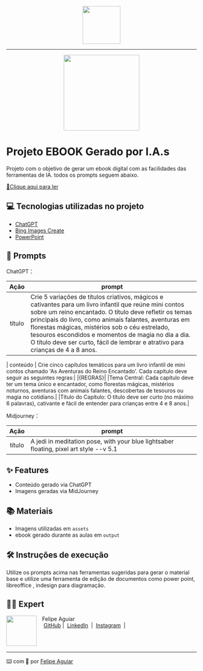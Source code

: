 <p align="center">
    <img width="100" src=".github/assets/banner.png">
</p>


-------


<p align="center">
<img 
    src="./assets/Histórias do Reino Encantado.jpg"
    width="200"  
/>
</p>

# Projeto EBOOK Gerado por I.A.s


Projeto com o objetivo de gerar um ebook digital com as facilidades das ferramentas de IA. todos os prompts
seguem abaixo.

<a href="https://github.com/diogoaangelo/prompts-recipe-to-create-a-ebook/blob/main/output/Hist%C3%B3rias%20do%20Reino%20Encantado.pdf" title="View PDF now"> 📕Clique aqui para ler</a>

## 💻 Tecnologias utilizadas no projeto

- [ChatGPT](https://chat.openai.com/) 
- [Bing Images Create](https://www.bing.com/images/create?cc=br)
- [PowerPoint](https://www.microsoft.com/en/microsoft-365/powerpoint)

## 🧠 Prompts


ChatGPT：

|   Ação   | prompt                                                                                                                                                                                                                                                                         |
| :------: | ------------------------------------------------------------------------------------------------------------------------------------------------------------------------------------------------------------------------------------------------------------------------------ |
|  título  | Crie 5 variações de títulos criativos, mágicos e cativantes para um livro infantil que reúne mini contos sobre um reino encantado. O título deve refletir os temas principais do livro, como animais falantes, aventuras em florestas mágicas, mistérios sob o céu estrelado, tesouros escondidos e momentos de magia no dia a dia. O título deve ser curto, fácil de lembrar e atrativo para crianças de 4 a 8 anos.                                                        |

| conteúdo | Crie cinco capítulos temáticos para um livro infantil de mini contos chamado 'As Aventuras do Reino Encantado'. Cada capítulo deve seguir as seguintes regras:|
|{REGRAS}| 
|Tema Central: Cada capítulo deve ter um tema único e encantador, como florestas mágicas, mistérios noturnos, aventuras com animais falantes, descobertas de tesouros ou magia no cotidiano.|
|Título do Capítulo: O título deve ser curto (no máximo 6 palavras), cativante e fácil de entender para crianças entre 4 e 8 anos.|


Midjourney：

|  Ação  | prompt                                                                                 |
| :----: | -------------------------------------------------------------------------------------- |
| título | A jedi in meditation pose, with your blue lightsaber floating, pixel art style --v 5.1 |

## ✨ Features

- Conteúdo gerado via ChatGPT
- Imagens geradas via MidJourney

## 📚 Materiais

- Imagens utilizadas em `assets`
- ebook gerado durante as aulas em `output`

## 🛠️ Instruções de execução

Utilize os prompts acima nas ferramentas sugeridas para gerar o material base e utilize uma ferramenta de edição de documentos como power point, libreoffice , indesign para diagramação.

## 👨‍💻 Expert

<p>
    <img 
      align=left 
      margin=10 
      width=80 
      src="https://avatars.githubusercontent.com/u/37452836?v=4"
    />
    <p>&nbsp&nbsp&nbspFelipe Aguiar<br>
    &nbsp&nbsp&nbsp
    <a href="https://github.com/felipeAguiarCode">
    GitHub</a>&nbsp;|&nbsp;
    <a href="www.linkedin.com/in/
felipe-exe">LinkedIn</a>
&nbsp;|&nbsp;
    <a href="https://www.instagram.com/felipeaguiar.exe/">
    Instagram</a>
&nbsp;|&nbsp;</p>
</p>
<br/><br/>
<p>

---

⌨️ com 💜 por [Felipe Aguiar](https://github.com/felipeAguiarCode)
